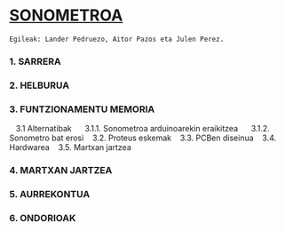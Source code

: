 # [SONOMETROA](https://github.com/elektronikadonboscojulen/Sonometroa/wiki/SONOMETROA)
    Egileak: Lander Pedruezo, Aitor Pazos eta Julen Perez.

### 1. SARRERA
### 2. HELBURUA
### 3. FUNTZIONAMENTU MEMORIA
&nbsp;&nbsp; 3.1 Alternatibak
&nbsp;&nbsp;&nbsp;&nbsp; 3.1.1. Sonometroa arduinoarekin eraikitzea
&nbsp;&nbsp;&nbsp;&nbsp; 3.1.2. Sonometro bat erosi
&nbsp;&nbsp; 3.2. Proteus eskemak
&nbsp;&nbsp; 3.3. PCBen diseinua
&nbsp;&nbsp; 3.4. Hardwarea
&nbsp;&nbsp; 3.5. Martxan jartzea
### 4. MARTXAN JARTZEA 
### 5. AURREKONTUA
### 6. ONDORIOAK

